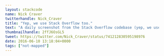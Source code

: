 ```yaml
---
layout: stackcode
name: Nick Craver
twitterhandle: Nick_Craver
title: "Yep, we use Stack Overflow too."
text: "A daily screenshot from the Stack Overflow codebase (yep, we use Stack Overflow too). "
thumbnailhandle: 2ffJ6OsGL5
tweet: https://twitter.com/Nick_Craver/status/741212830595198976
date: 2016-06-10 13:18:04+0000
tags: ["not-mapped"]
---
```

